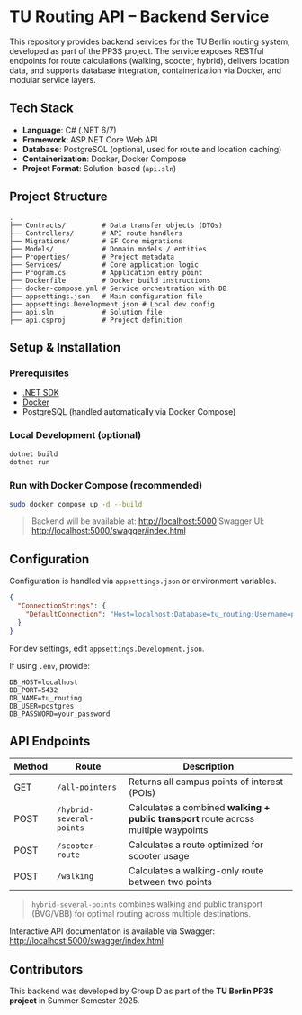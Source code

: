 # TU Routing API – Backend Service

This repository provides backend services for the TU Berlin routing system, developed as part of the PP3S project. The service exposes RESTful endpoints for route calculations (walking, scooter, hybrid), delivers location data, and supports database integration, containerization via Docker, and modular service layers.

## Tech Stack

- **Language**: C# (.NET 6/7)
- **Framework**: ASP.NET Core Web API
- **Database**: PostgreSQL (optional, used for route and location caching)
- **Containerization**: Docker, Docker Compose
- **Project Format**: Solution-based (`api.sln`)

## Project Structure

```
.
├── Contracts/         # Data transfer objects (DTOs)
├── Controllers/       # API route handlers
├── Migrations/        # EF Core migrations
├── Models/            # Domain models / entities
├── Properties/        # Project metadata
├── Services/          # Core application logic
├── Program.cs         # Application entry point
├── Dockerfile         # Docker build instructions
├── docker-compose.yml # Service orchestration with DB
├── appsettings.json   # Main configuration file
├── appsettings.Development.json # Local dev config
├── api.sln            # Solution file
├── api.csproj         # Project definition

```

## Setup & Installation

### Prerequisites

- [.NET SDK](https://dotnet.microsoft.com/en-us/download)
- [Docker](https://www.docker.com/)
- PostgreSQL (handled automatically via Docker Compose)

### Local Development (optional)

```bash
dotnet build
dotnet run
````

### Run with Docker Compose (recommended)

```bash
sudo docker compose up -d --build
```

> Backend will be available at: [http://localhost:5000](http://localhost:5000)
> Swagger UI: [http://localhost:5000/swagger/index.html](http://localhost:5000/swagger/index.html)

## Configuration

Configuration is handled via `appsettings.json` or environment variables.

```json
{
  "ConnectionStrings": {
    "DefaultConnection": "Host=localhost;Database=tu_routing;Username=postgres;Password=your_password"
  }
}
```

For dev settings, edit `appsettings.Development.json`.

If using `.env`, provide:

```env
DB_HOST=localhost
DB_PORT=5432
DB_NAME=tu_routing
DB_USER=postgres
DB_PASSWORD=your_password
```

## API Endpoints

| Method | Route                     | Description                                    |
|--------|---------------------------|------------------------------------------------|
| GET    | `/all-pointers`           | Returns all campus points of interest (POIs)  |
| POST   | `/hybrid-several-points`  | Calculates a combined **walking + public transport** route across multiple waypoints |
| POST   | `/scooter-route`          | Calculates a route optimized for scooter usage |
| POST   | `/walking`                | Calculates a walking-only route between two points |

> `hybrid-several-points` combines walking and public transport (BVG/VBB) for optimal routing across multiple destinations.

Interactive API documentation is available via Swagger:  
[http://localhost:5000/swagger/index.html](http://localhost:5000/swagger/index.html)

## Contributors

This backend was developed by Group D as part of the **TU Berlin PP3S project** in Summer Semester 2025.
